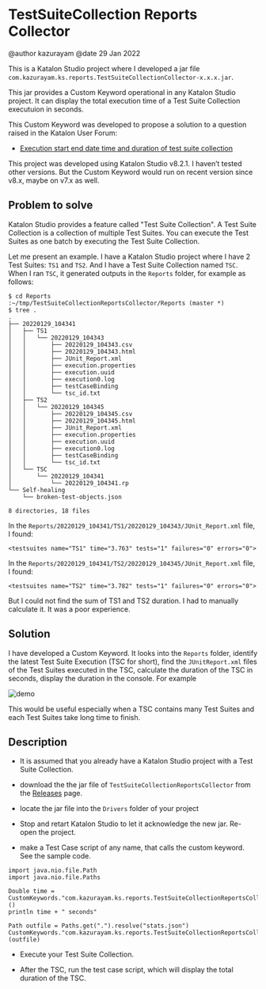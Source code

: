 # TestSuiteCollection Reports Collector

@author kazurayam
@date 29 Jan 2022

This is a Katalon Studio project where I developed a jar file `com.kazurayam.ks.reports.TestSuiteCollectionCollector-x.x.x.jar`.

This jar provides a Custom Keyword operational in any Katalon Studio project. It can display the total execution time of a Test Suite Collection executuion in seconds.

This Custom Keyword was developed to propose a solution to a question raised in the Katalon User Forum:

-   [Execution start end date time and duration of test suite collection](https://forum.katalon.com/t/execution-start-end-date-time-and-duration-of-test-suite-collection/62027)

This project was developed using Katalon Studio v8.2.1. I haven’t tested other versions. But the Custom Keyword would run on recent version since v8.x, maybe on v7.x as well.

## Problem to solve

Katalon Studio provides a feature called "Test Suite Collection". A Test Suite Collection is a collection of multiple Test Suites. You can execute the Test Suites as one batch by executing the Test Suite Collection.

Let me present an example. I have a Katalon Studio project where I have 2 Test Suites: `TS1` and `TS2`. And I have a Test Suite Collection named `TSC`. When I ran `TSC`, it generated outputs in the `Reports` folder, for example as follows:

    $ cd Reports
    :~/tmp/TestSuiteCollectionReportsCollector/Reports (master *)
    $ tree .
    .
    ├── 20220129_104341
    │   ├── TS1
    │   │   └── 20220129_104343
    │   │       ├── 20220129_104343.csv
    │   │       ├── 20220129_104343.html
    │   │       ├── JUnit_Report.xml
    │   │       ├── execution.properties
    │   │       ├── execution.uuid
    │   │       ├── execution0.log
    │   │       ├── testCaseBinding
    │   │       └── tsc_id.txt
    │   ├── TS2
    │   │   └── 20220129_104345
    │   │       ├── 20220129_104345.csv
    │   │       ├── 20220129_104345.html
    │   │       ├── JUnit_Report.xml
    │   │       ├── execution.properties
    │   │       ├── execution.uuid
    │   │       ├── execution0.log
    │   │       ├── testCaseBinding
    │   │       └── tsc_id.txt
    │   └── TSC
    │       └── 20220129_104341
    │           └── 20220129_104341.rp
    └── Self-healing
        └── broken-test-objects.json

    8 directories, 18 files

In the `Reports/20220129_104341/TS1/20220129_104343/JUnit_Report.xml` file, I found:

    <testsuites name="TS1" time="3.763" tests="1" failures="0" errors="0">

In the `Reports/20220129_104341/TS2/20220129_104345/JUnit_Report.xml` file, I found:

    <testsuites name="TS2" time="3.782" tests="1" failures="0" errors="0">

But I could not find the sum of TS1 and TS2 duration. I had to manually calculate it. It was a poor experience.

## Solution

I have developed a Custom Keyword. It looks into the `Reports` folder, identify the latest Test Suite Execution (TSC for short), find the `JUnitReport.xml` files of the Test Suites executed in the TSC, calculate the duration of the TSC in seconds, display the duration in the console. For example

![demo](https://kazurayam.github.io/TestSuiteCollectionReportsCollector/images/demo.png)

This would be useful especially when a TSC contains many Test Suites and each Test Suites take long time to finish.

## Description

-   It is assumed that you already have a Katalon Studio project with a Test Suite Collection.

-   download the the jar file of `TestSuiteCollectionReportsCollector` from the [Releases](https://github.com/kazurayam/TestSuiteCollectionReportsCollector/releases) page.

-   locate the jar file into the `Drivers` folder of your project

-   Stop and retart Katalon Studio to let it acknowledge the new jar. Re-open the project.

-   make a Test Case script of any name, that calls the custom keyword. See the sample code.

<!-- -->

    import java.nio.file.Path
    import java.nio.file.Paths

    Double time = CustomKeywords."com.kazurayam.ks.reports.TestSuiteCollectionReportsCollector.execute"()
    println time + " seconds"

    Path outfile = Paths.get(".").resolve("stats.json")
    CustomKeywords."com.kazurayam.ks.reports.TestSuiteCollectionReportsCollector.write"(outfile)

-   Execute your Test Suite Collection.

-   After the TSC, run the test case script, which will display the total duration of the TSC.
